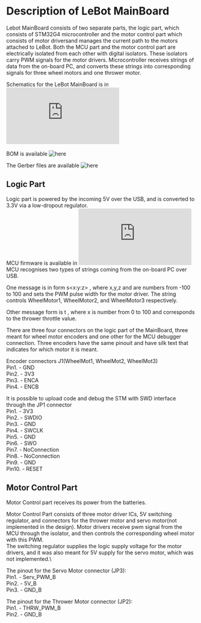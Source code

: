 # Description of LeBot MainBoard
Lebot MainBoard consists of two separate parts, the logic part, which consists of STM32G4 microcontroller and the motor control part which consists of motor driversand manages the current path to the motors attached to LeBot. Both the MCU part and the motor control part are electrically isolated from each other with digital isolators. These isolators carry PWM signals for the motor drivers. Microcontroller receives strings of data from the on-board PC, and converts these strings into corresponding signals for three wheel motors and one thrower motor.

Schematics for the LeBot MainBoard is in ![here](https://github.com/rokspy/LeBot/blob/master/Electronics/LeBot.pdf)

BOM is available ![here](https://docs.google.com/spreadsheets/d/1_wtpbwSeCWU4Lbmwkv2j5hH5ZP4q_wZt4JYNAfwiaf8/edit#gid=1255650361)

The Gerber files are available  ![here](https://github.com/rokspy/LeBot/tree/master/Electronics/Engineering%20Model/LeBot_B/Gerber)


## Logic Part 
Logic part is powered by the incoming 5V over the USB, and is converted to 3.3V via a low-dropout regulator.
\
MCU firmware is available in ![here](https://github.com/rokspy/LeBot/blob/master/Electronics/STM32/LeBot_main/Core/Src/main.c) 
\
MCU recognises two types of strings coming from the on-board PC over USB.

One message is in form     s<x:y:z>    , where x,y,z and are numbers from -100 to 100 and sets the PWM pulse width for the motor driver. The string controls WheelMotor1, WheelMotor2, and WheelMotor3 respectively.

Other message form is  t<x>   , where x is number from 0 to 100 and corresponds to the thrower throttle value. 

There are three four connectors on the logic part of the MainBoard, three meant for wheel motor encoders and one other for the MCU debugger connection.
Three encoders have the same pinouit and have silk text that indicates for which motor it is meant. 

Encoder connectors J1(WheelMot1, WheelMot2, WheelMot3)\
Pin1. - GND\
Pin2. - 3V3\
Pin3. - ENCA\
Pin4. - ENCB

It is possible to upload code and debug the STM with SWD interface through the JP1 connector\
Pin1. - 3V3\
Pin2. - SWDIO\
Pin3. - GND\
Pin4. - SWCLK\
Pin5. - GND\
Pin6. - SWO\
Pin7. - NoConnection\
Pin8. - NoConnection\
Pin9. - GND\
Pin10. - RESET

## Motor Control Part

Motor Control part receives its power from the batteries.

Motor Control Part consists of three motor driver ICs, 5V switching regulator, and connectors for the thrower motor and servo motor(not implemented in the design). Motor drivers receive pwm signal from the MCU through the isolator, and then controls the corresponding wheel motor with this PWM.\
The switching regulator supplies the logic supply voltage for the motor drivers, and it was also meant for 5V supply for the servo motor, which was not implemented.\

The pinout for the Servo Motor connector (JP3):\
Pin1. - Serv_PWM_B\
Pin2. - 5V_B\
Pin3. - GND_B

The pinout for the Thrower Motor connector (JP2):\
Pin1. - THRW_PWM_B\
Pin2. - GND_B


